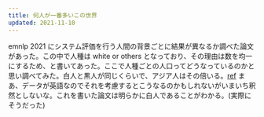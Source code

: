 ```yaml
---
title: 何人が一番多いこの世界
updated: 2021-11-10
---
```


emnlp 2021 にシステム評価を行う人間の背景ごとに結果が異なるか調べた論文があった。この中で人種は white or others となっており、その理由は数を均一にするため、と書いてあった。ここで人種ごとの人口ってどうなっているのかと思い調べてみた。白人と黒人が同じくらいで、アジア人はその倍いる。[ref](https://infogram.com/race-of-the-world-population-1go502yg18k62jd)
まあ、データが英語なのでそれを考慮するとこうなるのかもしれないがいまいち釈然としないな。これを書いた論文は明らかに白人であることがわかる。(実際にそうだった)
